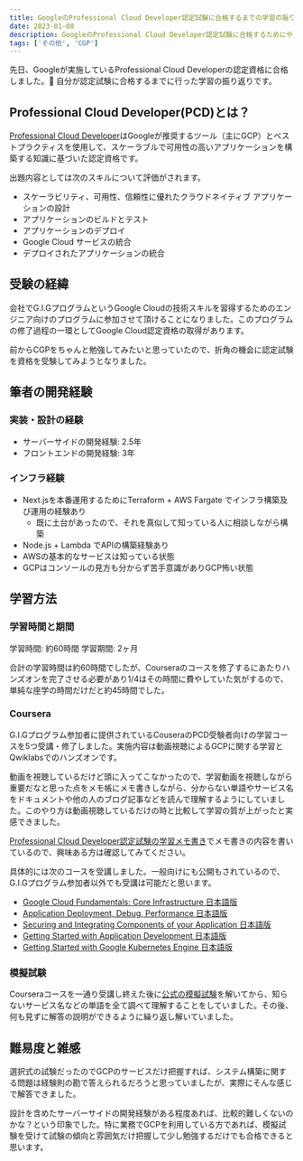 ```yaml
---
title: GoogleのProfessional Cloud Developer認定試験に合格するまでの学習の振り返り
date: 2023-01-08
description: GoogleのProfessional Cloud Developer認定試験に合格するためにやったことの振り返りです
tags: ['その他', 'CGP']
---
```


先日、Googleが実施しているProfessional Cloud Developerの認定資格に合格しました。🎉
自分が認定試験に合格するまでに行った学習の振り返りです。

## Professional Cloud Developer(PCD)とは？
[Professional Cloud Developer](https://cloud.google.com/certification/cloud-developer?hl=ja)はGoogleが推奨するツール（主にGCP）とベストプラクティスを使用して、スケーラブルで可用性の高いアプリケーションを構築する知識に基づいた認定資格です。

出題内容としては次のスキルについて評価がされます。
- スケーラビリティ、可用性、信頼性に優れたクラウドネイティブ アプリケーションの設計
- アプリケーションのビルドとテスト
- アプリケーションのデプロイ
- Google Cloud サービスの統合
- デプロイされたアプリケーションの統合

## 受験の経緯
会社でG.I.GプログラムというGoogle Cloudの技術スキルを習得するためのエンジニア向けのプログラムに参加させて頂けることになりました。このプログラムの修了過程の一環としてGoogle Cloud認定資格の取得があります。

前からCGPをちゃんと勉強してみたいと思っていたので、折角の機会に認定試験を資格を受験してみようとなりました。

## 筆者の開発経験
### 実装・設計の経験
- サーバーサイドの開発経験: 2.5年
- フロントエンドの開発経験: 3年

### インフラ経験
- Next.jsを本番運用するためにTerraform + AWS Fargate でインフラ構築及び運用の経験あり
  - 既に土台があったので、それを真似して知っている人に相談しながら構築
- Node.js + Lambda でAPIの構築経験あり
- AWSの基本的なサービスは知っている状態
- GCPはコンソールの見方も分からず苦手意識がありGCP怖い状態

## 学習方法
### 学習時間と期間
学習時間: 約60時間
学習期間: 2ヶ月

合計の学習時間は約60時間でしたが、Courseraのコースを修了するにあたりハンズオンを完了させる必要があり1/4はその時間に費やしていた気がするので、単純な座学の時間だけだと約45時間でした。

### Coursera
G.I.Gプログラム参加者に提供されているCouseraのPCD受験者向けの学習コースを5つ受講・修了しました。実施内容は動画視聴によるGCPに関する学習とQwiklabsでのハンズオンです。

動画を視聴しているだけど頭に入ってこなかったので、学習動画を視聴しながら重要だなと思った点をメモ帳にメモ書きしながら、分からない単語やサービス名をドキュメントや他の人のブログ記事などを読んで理解するようにしていました。このやり方は動画視聴しているだけの時と比較して学習の質が上がったと実感できました。

[Professional Cloud Developer認定試験の学習メモ書き](/post/gcp-memo)でメモ書きの内容を書いているので、興味ある方は確認してみてください。

具体的には次のコースを受講しました。一般向けにも公開もされているので、G.I.Gプログラム参加者以外でも受講は可能だと思います。
- [Google Cloud Fundamentals: Core Infrastructure 日本語版](https://www.coursera.org/learn/gcp-fundamentals-jp)
- [Application Deployment, Debug, Performance 日本語版](https://www.coursera.org/learn/app-deployment-debugging-performance-jp)
- [Securing and Integrating Components of your Application 日本語版
](https://www.coursera.org/learn/securing-integrating-components-app-jp)
- [Getting Started with Application Development 日本語版](https://www.coursera.org/learn/getting-started-app-development-jp)
- [Getting Started with Google Kubernetes Engine 日本語版](https://www.coursera.org/learn/google-kubernetes-engine-jp)


### 模擬試験
Courseraコースを一通り受講し終えた後に[公式の模擬試験](https://docs.google.com/forms/d/e/1FAIpQLSc_67KaPnNwQrLZ7kuhw-aubz7gMAwY6DQwRJYcW0qlG-iajA/viewform?hl=ja)を解いてから、知らないサービス名などの単語を全て調べて理解することをしていました。その後、何も見ずに解答の説明ができるように繰り返し解いていました。

## 難易度と雑感
選択式の試験だったのでGCPのサービスだけ把握すれば、システム構築に関する問題は経験則の勘で答えられるだろうと思っていましたが、実際にそんな感じで解答できました。

設計を含めたサーバーサイドの開発経験がある程度あれば、比較的難しくないのかな？という印象でした。特に業務でGCPを利用している方であれば、模擬試験を受けて試験の傾向と雰囲気だけ把握して少し勉強するだけでも合格できると思います。
